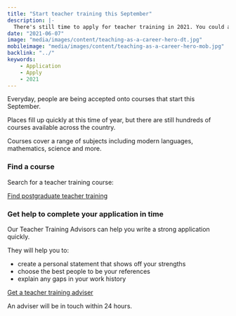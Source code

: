 ```yaml
---
title: "Start teacher training this September"
description: |-
  There's still time to apply for teacher training in 2021. You could apply now and be training by September 2021 if you follow these instructions.
date: "2021-06-07"
image: "media/images/content/teaching-as-a-career-hero-dt.jpg"
mobileimage: "media/images/content/teaching-as-a-career-hero-mob.jpg"
backlink: "../"
keywords:
    - Application
    - Apply
    - 2021 
---
```

Everyday, people are being accepted onto courses that start this September. 

Places fill up quickly at this time of year, but there are still hundreds of courses available across the country.

Courses cover a range of subjects including modern languages, mathematics, science and more.

### Find a course

Search for a teacher training course:

<a href = "https://www.find-postgraduate-teacher-training.service.gov.uk">Find postgraduate teacher <span>training</span></a>

### Get help to complete your application in time

Our Teacher Training Advisors can help you write a strong application quickly. 

They will help you to:

* create a personal statement that shows off your strengths
* choose the best people to be your references
* explain any gaps in your work history

<a href = "/tta-service">Get a teacher training <span>adviser</span></a>

An adviser will be in touch within 24 hours.
